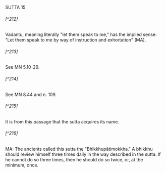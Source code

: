 SUTTA 15

###### [^212]
Vadantu, meaning literally "let them speak to me," has the implied sense: "Let them speak to me by way of instruction and exhortation" (MA).

###### [^213]
See MN 5.10-29.

###### [^214]
See MN 8.44 and n. 109.

###### [^215]
It is from this passage that the sutta acquires its name.

###### [^216]
MA: The ancients called this sutta the "Bhikkhupātimokkha." A bhikkhu should review himself three times daily in the way described in the sutta. If he cannot do so three times, then he should do so twice, or, at the minimum, once.

